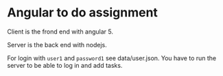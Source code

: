 # Angular to do assignment

Client is the frond end with angular 5.

Server is the back end with nodejs.

For login with `user1` and `password1` see data/user.json.
You have to run the server to be able to log in and add tasks.

